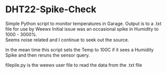 # DHT22-Spike-Check

Simple Python script to monitor temperatures in Garage. Output is to a .txt file for use by Weewx
Initial issue was an occasional spike in Humidity to 1000 - 3000%.  
Seems noise related and I continue to seek out the source.  

In the mean time this script sets the Temp to 100C if it sees a Humidity Spike and then reruns the sensor query.

filepile.py is the weewx user file to read the data from the .txt file
